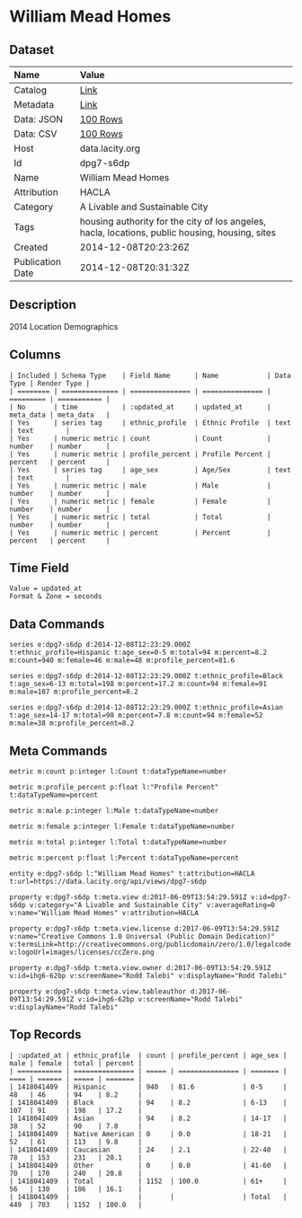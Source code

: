 # William Mead Homes

## Dataset

| Name | Value |
| :--- | :---- |
| Catalog | [Link](https://catalog.data.gov/dataset/william-mead-homes) |
| Metadata | [Link](https://data.lacity.org/api/views/dpg7-s6dp) |
| Data: JSON | [100 Rows](https://data.lacity.org/api/views/dpg7-s6dp/rows.json?max_rows=100) |
| Data: CSV | [100 Rows](https://data.lacity.org/api/views/dpg7-s6dp/rows.csv?max_rows=100) |
| Host | data.lacity.org |
| Id | dpg7-s6dp |
| Name | William Mead Homes |
| Attribution | HACLA |
| Category | A Livable and Sustainable City |
| Tags | housing authority for the city of los angeles, hacla, locations, public housing, housing, sites |
| Created | 2014-12-08T20:23:26Z |
| Publication Date | 2014-12-08T20:31:32Z |

## Description

2014 Location Demographics

## Columns

```ls
| Included | Schema Type    | Field Name      | Name            | Data Type | Render Type |
| ======== | ============== | =============== | =============== | ========= | =========== |
| No       | time           | :updated_at     | updated_at      | meta_data | meta_data   |
| Yes      | series tag     | ethnic_profile  | Ethnic Profile  | text      | text        |
| Yes      | numeric metric | count           | Count           | number    | number      |
| Yes      | numeric metric | profile_percent | Profile Percent | percent   | percent     |
| Yes      | series tag     | age_sex         | Age/Sex         | text      | text        |
| Yes      | numeric metric | male            | Male            | number    | number      |
| Yes      | numeric metric | female          | Female          | number    | number      |
| Yes      | numeric metric | total           | Total           | number    | number      |
| Yes      | numeric metric | percent         | Percent         | percent   | percent     |
```

## Time Field

```ls
Value = updated_at
Format & Zone = seconds
```

## Data Commands

```ls
series e:dpg7-s6dp d:2014-12-08T12:23:29.000Z t:ethnic_profile=Hispanic t:age_sex=0-5 m:total=94 m:percent=8.2 m:count=940 m:female=46 m:male=48 m:profile_percent=81.6

series e:dpg7-s6dp d:2014-12-08T12:23:29.000Z t:ethnic_profile=Black t:age_sex=6-13 m:total=198 m:percent=17.2 m:count=94 m:female=91 m:male=107 m:profile_percent=8.2

series e:dpg7-s6dp d:2014-12-08T12:23:29.000Z t:ethnic_profile=Asian t:age_sex=14-17 m:total=90 m:percent=7.8 m:count=94 m:female=52 m:male=38 m:profile_percent=8.2
```

## Meta Commands

```ls
metric m:count p:integer l:Count t:dataTypeName=number

metric m:profile_percent p:float l:"Profile Percent" t:dataTypeName=percent

metric m:male p:integer l:Male t:dataTypeName=number

metric m:female p:integer l:Female t:dataTypeName=number

metric m:total p:integer l:Total t:dataTypeName=number

metric m:percent p:float l:Percent t:dataTypeName=percent

entity e:dpg7-s6dp l:"William Mead Homes" t:attribution=HACLA t:url=https://data.lacity.org/api/views/dpg7-s6dp

property e:dpg7-s6dp t:meta.view d:2017-06-09T13:54:29.591Z v:id=dpg7-s6dp v:category="A Livable and Sustainable City" v:averageRating=0 v:name="William Mead Homes" v:attribution=HACLA

property e:dpg7-s6dp t:meta.view.license d:2017-06-09T13:54:29.591Z v:name="Creative Commons 1.0 Universal (Public Domain Dedication)" v:termsLink=http://creativecommons.org/publicdomain/zero/1.0/legalcode v:logoUrl=images/licenses/ccZero.png

property e:dpg7-s6dp t:meta.view.owner d:2017-06-09T13:54:29.591Z v:id=ihg6-62bp v:screenName="Rodd Talebi" v:displayName="Rodd Talebi"

property e:dpg7-s6dp t:meta.view.tableauthor d:2017-06-09T13:54:29.591Z v:id=ihg6-62bp v:screenName="Rodd Talebi" v:displayName="Rodd Talebi"
```

## Top Records

```ls
| :updated_at | ethnic_profile  | count | profile_percent | age_sex | male | female | total | percent | 
| =========== | =============== | ===== | =============== | ======= | ==== | ====== | ===== | ======= | 
| 1418041409  | Hispanic        | 940   | 81.6            | 0-5     | 48   | 46     | 94    | 8.2     | 
| 1418041409  | Black           | 94    | 8.2             | 6-13    | 107  | 91     | 198   | 17.2    | 
| 1418041409  | Asian           | 94    | 8.2             | 14-17   | 38   | 52     | 90    | 7.8     | 
| 1418041409  | Native American | 0     | 0.0             | 18-21   | 52   | 61     | 113   | 9.8     | 
| 1418041409  | Caucasian       | 24    | 2.1             | 22-40   | 78   | 153    | 231   | 20.1    | 
| 1418041409  | Other           | 0     | 0.0             | 41-60   | 70   | 170    | 240   | 20.8    | 
| 1418041409  | Total           | 1152  | 100.0           | 61+     | 56   | 130    | 186   | 16.1    | 
| 1418041409  |                 |       |                 | Total   | 449  | 703    | 1152  | 100.0   | 
```